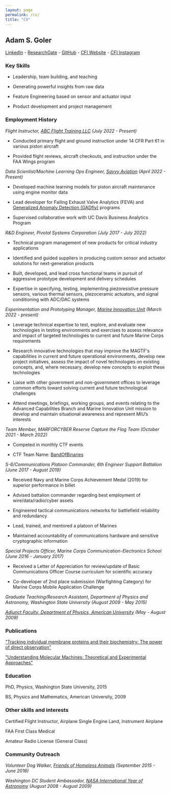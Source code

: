 ```yaml
---
layout: page
permalink: /cv/
title: "CV"
---
```


## Adam S. Goler

[LinkedIn](https://www.linkedin.com/in/asgoler/) - [ResearchGate](https://www.researchgate.net/profile/Adam-Goler) - [GitHub](https://github.com/gol3tron) - [CFI Website](https://www.abcflight.school) - [CFI Instagram](https://www.instagram.com/adam_goler_cfii/)

### Key Skills

- Leadership, team building, and teaching

- Generating powerful insights from raw data

- Feature Engineering based on sensor and actuator input

- Product development and project management

### Employment History

_Flight Instructor, [ABC Flight Training LLC](https://www.abcflight.school) (July 2022 - Present)_

- Conducted primary flight and ground instruction under 14 CFR Part 61 in various piston aircraft

- Provided flight reviews, aircraft checkouts, and instruction under the FAA Wings program

_Data Scientist/Machine Learning Ops Engineer, [Savvy Aviation](https://www.savvyaviation.com) (April 2022 - Present)_

- Developed machine learning models for piston aircraft maintenance using engine monitor data

- Lead developer for Failing Exhaust Valve Analytics (FEVA) and [Generalized Anomaly Detection (GADfly)](https://www.aopa.org/news-and-media/all-news/2025/july/pilot/savvy-maintenance-project-gadfly-update) programs

- Supervised collaborative work with UC Davis Business Analytics Program

_R&D Engineer, Pivotal Systems Corporation (July 2017 - July 2022)_

- Technical program management of new products for critical industry applications

- Identified and guided suppliers in producing custom sensor and actuator solutions for next-generation products

- Built, developed, and lead cross functional teams in pursuit of aggressive prototype development and delivery schedules

- Expertise in specifying, testing, implementing piezoresistive pressure sensors, various thermal sensors, piezoceramic actuators, and signal conditioning with ADC/DAC systems

_Experimentation and Prototyping Manager, [Marine Innovation Unit](https://www.marforres.marines.mil/MIU/) (March 2022 - present)_

- Leverage technical expertise to test, explore, and evaluate new technologies in testing environments and exercises to assess relevance and impact of targeted technologies to current and future Marine Corps requirements

- Research innovative technologies that may improve the MAGTF's capabilities in current and future operational environments, develop new project initiatives, assess the impact of novel technologies on existing concepts, and, where necessary, develop new concepts to exploit these technologies

- Liaise with other government and non-government offices to leverage common efforts toward solving current and future technological challenges

- Attend meetings, briefings, working groups, and events relating to the Advanced Capabilities Branch and Marine Innovation Unit mission to develop and maintain situational awareness and represent MIU’s interests

_Team Member, MARFORCYBER Reserve Capture the Flag Team (October 2021 - March 2022)_

- Competed in monthly CTF events

- CTF Team Name: [BandOfBinaries](https://ctftime.org/team/156276)

_S-6/Communications Platoon Commander, 6th Engineer Support Battalion (June 2017 - August 2019)_

- Received Navy and Marine Corps Achievement Medal (2019) for superior performance in billet
- Advised battalion commander regarding best employment of wire/data/radio/cyber assets

- Engineered tactical communications networks for battlefield reliability and redundancy

- Lead, trained, and mentored a platoon of Marines

- Maintained accountability of communications hardware and sensitive cryptographic information

_Special Projects Officer, Marine Corps Communication-Electronics School (June 2016 - January 2017)_

- Received a Letter of Appreciation for review/update of Basic Communications Officer Course curriculum for scientific accuracy

- Co-developer of 2nd place submission (Warfighting Category) for Marine Corps Mobile Application Challenge

_Graduate Teaching/Research Assistant, Department of Physics and Astronomy, Washington State University (August 2009 - May 2015)_

_[Adjunct Faculty, Department of Physics, American University](https://www.american.edu/cas/faculty/ag2866a.cfm) (May - August 2009)_

### Publications

["Tracking individual membrane proteins and their biochemistry: The power of direct observation"](https://pubmed.ncbi.nlm.nih.gov/25998277/)

["Understanding Molecular Machines: Theoretical and Experimental Approaches"](https://rex.libraries.wsu.edu/esploro/outputs/doctoral/Understanding-Molecular-Machines-Theoretical-and-Experimental/99900581530001842#metrics)

### Education

PhD, Physics, Washington State University, 2015

BS, Physics and Mathematics, American University, 2009

### Other skills and interests

Certified Flight Instructor, Airplane Single Engine Land, Instrument Airplane

FAA First Class Medical

Amateur Radio License (General Class)

### Community Outreach

_Volunteer Dog Walker, [Friends of Homeless Animals](https://foha.org/) (September 2015 - June 2016)_

_Washington DC Student Ambassador, [NASA International Year of Astronomy](https://www.nasa.gov/home/hqnews/2008/nov/HQ_08-282_IYA_Ambassadors.html) (August 2008 - August 2009)_
